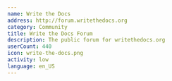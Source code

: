 ```yaml
---
name: Write the Docs
address: http://forum.writethedocs.org
category: Community
title: Write the Docs Forum
description: The public forum for writethedocs.org
userCount: 440
icon: write-the-docs.png
activity: low
language: en_US
---
```

